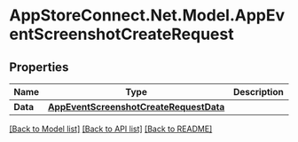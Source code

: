 # AppStoreConnect.Net.Model.AppEventScreenshotCreateRequest

## Properties

Name | Type | Description | Notes
------------ | ------------- | ------------- | -------------
**Data** | [**AppEventScreenshotCreateRequestData**](AppEventScreenshotCreateRequestData.md) |  | 

[[Back to Model list]](../README.md#documentation-for-models) [[Back to API list]](../README.md#documentation-for-api-endpoints) [[Back to README]](../README.md)

